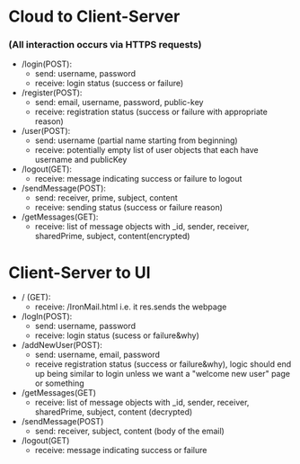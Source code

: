 # Cloud to Client-Server
### (All interaction occurs via HTTPS requests)
- /login(POST):
  - send: username, password
  - receive: login status (success or failure)
- /register(POST):
  - send: email, username, password, public-key
  - receive: registration status (success or failure with appropriate reason)
- /user(POST):
  - send: username (partial name starting from beginning)
  - receive: potentially empty list of user objects that each have username and publicKey
- /logout(GET):
  - receive: message indicating success or failure to logout
- /sendMessage(POST):
  - send: receiver, prime, subject, content
  - receive: sending status (success or failure reason)
- /getMessages(GET):
  - receive: list of message objects with \_id, sender, receiver, sharedPrime, subject, content(encrypted)

# Client-Server to UI
- / (GET):
  - receive: /IronMail.html  i.e. it res.sends the webpage
- /logIn(POST):
  - send: username, password
  - receive: login status (sucess or failure&why)
- /addNewUser(POST):
  - send: username, email, password
  - receive registration status (success or failure&why), logic should end up being similar to login unless we want a "welcome new user" page or something
- /getMessages(GET)
  - receive: list of message objects with \_id, sender, receiver, sharedPrime, subject, content (decrypted)
- /sendMessage(POST)
	- send: receiver, subject, content (body of the email)
- /logout(GET)
	- receive: message indicating success or failure